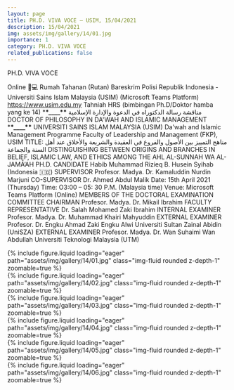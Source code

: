```yaml
---
layout: page
title: PH.D. VIVA VOCE – USIM, 15/04/2021
description: 15/04/2021
img: assets/img/gallery/14/01.jpg
importance: 1
category: PH.D. VIVA VOCE
related_publications: false
---
```


<p class="distill-post-title">PH.D. VIVA VOCE</p>

Online 📡💻 Rumah Tahanan (Rutan) Bareskrim Polisi Republik Indonesia - Universiti Sains Islam Malaysia (USIM) (Microsoft Teams Platform) https://www.usim.edu.my
Tahniah HRS (bimbingan Ph.D/Doktor hamba yang ke 14) \***\*\_\_\_\_\*\*** مناقشة رسالة الدكتوراه في الدعوة والإدارة الإسلامية DOCTOR OF PHILOSOPHY IN DA'WAH AND ISLAMIC MANAGEMENT \***\*\_\_\_\_\*\*** UNIVERSITI SAINS ISLAM MALAYSIA (USIM) Da'wah and Islamic Management Programme Faculty of Leadership and Management (FKP), USIM TITLE: مناهج التمییز بین الأصول والفروع في العقیدة والشریعة والأخلاق عند أهل السنة والجماعة DISTINGUISHING BETWEEN ORIGINS AND BRANCHES IN BELIEF, ISLAMIC LAW, AND ETHICS AMONG THE AHL AL-SUNNAH WA AL-JAMĀ’AH PH.D. CANDIDATE Habib Muhammad Rizieq B. Husein Syihab (Indonesia 🇮🇩) SUPERVISOR Profesor. Madya. Dr. Kamaluddin Nurdin Marjuni CO-SUPERVISOR Dr. Ahmed Abdul Malik Date: 15th April 2021 (Thursday) Time: O3:00 – 05: 30 P.M. (Malaysia time) Venue: Microsoft Teams Platform (Online) MEMBERS OF THE DOCTORAL EXAMINATION COMMITTEE CHAIRMAN Profesor. Madya. Dr. Mikail Ibrahim FACULTY REPRESENTATIVE Dr. Salah Mohamed Zaki Ibrahim INTERNAL EXAMINER Profesor. Madya. Dr. Muhammad Khairi Mahyuddin EXTERNAL EXAMINER Profesor. Dr. Engku Ahmad Zaki Engku Alwi Universiti Sultan Zainal Abidin (UniSZA) EXTERNAL EXAMINER Profesor. Madya. Dr. Wan Suhaimi Wan Abdullah Universiti Teknologi Malaysia (UTM)

<div class="row mt-3">
    <div class="col-sm mt-3 mt-md-0">
        {% include figure.liquid loading="eager" path="assets/img/gallery/14/01.jpg" class="img-fluid rounded z-depth-1" zoomable=true %}
    </div>
    <div class="col-sm mt-3 mt-md-0">
        {% include figure.liquid loading="eager" path="assets/img/gallery/14/02.jpg" class="img-fluid rounded z-depth-1" zoomable=true %}
    </div>
    <div class="col-sm mt-3 mt-md-0">
        {% include figure.liquid loading="eager" path="assets/img/gallery/14/03.jpg" class="img-fluid rounded z-depth-1" zoomable=true %}
    </div>
</div>
<div class="row mt-3">
    <div class="col-sm mt-3 mt-md-0">
        {% include figure.liquid loading="eager" path="assets/img/gallery/14/04.jpg" class="img-fluid rounded z-depth-1" zoomable=true %}
    </div>
    <div class="col-sm mt-3 mt-md-0">
        {% include figure.liquid loading="eager" path="assets/img/gallery/14/05.jpg" class="img-fluid rounded z-depth-1" zoomable=true %}
    </div>
    <div class="col-sm mt-3 mt-md-0">
        {% include figure.liquid loading="eager" path="assets/img/gallery/14/06.jpg" class="img-fluid rounded z-depth-1" zoomable=true %}
    </div>
